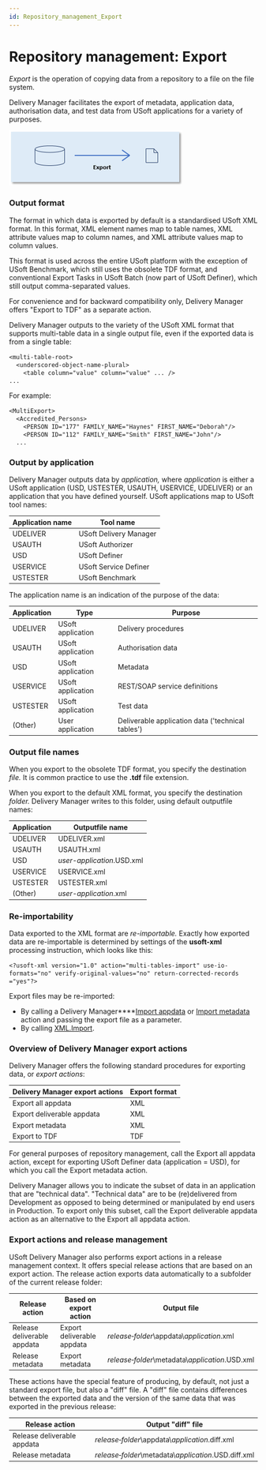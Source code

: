 ```yaml
---
id: Repository_management_Export
---
```


# Repository management: Export

*Export* is the operation of copying data from a repository to a file on the file system.

Delivery Manager facilitates the export of metadata, application data, authorisation data, and test data from USoft applications for a variety of purposes.

![](./assets/ec2001a0-96c1-4ace-bc17-bd6225ca0dfa.png)

### Output format

The format in which data is exported by default is a standardised USoft XML format. In this format, XML element names map to table names, XML attribute values map to column names, and XML attribute values map to column values.

This format is used across the entire USoft platform with the exception of USoft Benchmark, which still uses the obsolete TDF format, and conventional Export Tasks in USoft Batch (now part of USoft Definer), which still output comma-separated values.

For convenience and for backward compatibility only, Delivery Manager offers "Export to TDF" as a separate action.

Delivery Manager outputs to the variety of the USoft XML format that supports multi-table data in a single output file, even if the exported data is from a single table:

```
<multi-table-root>
  <underscored-object-name-plural>
    <table column="value" column="value" ... />
...

```

For example:

```
<MultiExport>
  <Accredited_Persons>
    <PERSON ID="177" FAMILY_NAME="Haynes" FIRST_NAME="Deborah"/>
    <PERSON ID="112" FAMILY_NAME="Smith" FIRST_NAME="John"/>
  ...

```

### Output by application

Delivery Manager outputs data by *application,* where *application* is either a USoft application (USD, USTESTER, USAUTH, USERVICE, UDELIVER) or an application that you have defined yourself. USoft applications map to USoft tool names:

|**Application name**|**Tool name**|
|--------|--------|
|UDELIVER|USoft Delivery Manager|
|USAUTH  |USoft Authorizer|
|USD     |USoft Definer|
|USERVICE|USoft Service Definer|
|USTESTER|USoft Benchmark|



The application name is an indication of the purpose of the data:

|**Application**|**Type**|**Purpose**|
|--------|--------|--------|
|UDELIVER|USoft application|Delivery procedures|
|USAUTH  |USoft application|Authorisation data|
|USD     |USoft application|Metadata|
|USERVICE|USoft application|REST/SOAP service definitions|
|USTESTER|USoft application|Test data|
|(Other) |User application|Deliverable application data ('technical tables')|



### Output file names

When you export to the obsolete TDF format, you specify the destination *file.* It is common practice to use the **.tdf** file extension.

When you export to the default XML format, you specify the destination *folder.* Delivery Manager writes to this folder, using default outputfile names:

|**Application**|**Outputfile name**|
|--------|--------|
|UDELIVER|UDELIVER.xml|
|USAUTH  |USAUTH.xml|
|USD     |*user-application*.USD.xml|
|USERVICE|USERVICE.xml|
|USTESTER|USTESTER.xml|
|(Other) |*user-application*.xml|



### Re-importability

Data exported to the XML format are *re-importable.* Exactly how exported data are re-importable is determined by settings of the **usoft-xml** processing instruction, which looks like this:

```
<?usoft-xml version="1.0" action="multi-tables-import" use-io-formats="no" verify-original-values="no" return-corrected-records ="yes"?>
```

Export files may be re-imported:

- By calling a Delivery Manager****[Import appdata](/docs/Continuous_delivery/Delivery_Manager_actions_by_name/Import_appdata.md) or [Import metadata](/docs/Continuous_delivery/Delivery_Manager_actions_by_name/Import_metadata.md) action and passing the export file as a parameter.
- By calling [XML.Import](/docs/Extensions/XML_internal_component/XMLImport.md).

### Overview of Delivery Manager export actions

Delivery Manager offers the following standard procedures for exporting data, or *export actions*:

|**Delivery Manager export actions**|**Export format**|
|--------|--------|
|Export all appdata|XML     |
|Export deliverable appdata|XML     |
|Export metadata|XML     |
|Export to TDF|TDF     |



For general purposes of repository management, call the Export all appdata action, except for exporting USoft Definer data (application = USD), for which you call the Export metadata action.

Delivery Manager allows you to indicate the subset of data in an application that are "technical data". "Technical data" are to be (re)delivered from Development as opposed to being determined or manipulated by end users in Production. To export only this subset, call the Export deliverable appdata action as an alternative to the Export all appdata action.

### Export actions and release management

USoft Delivery Manager also performs export actions in a release management context. It offers special release actions that are based on an export action. The release action exports data automatically to a subfolder of the current release folder:

|**Release action**|**Based on export action**|**Output file**|
|--------|--------|--------|
|Release deliverable appdata|Export deliverable appdata|*release‑folder*\\appdata\\*application*.xml|
|Release metadata|Export metadata|*release‑folder*\\metadata\\*application*.USD.xml|



These actions have the special feature of producing, by default, not just a standard export file, but also a "diff" file. A "diff" file contains differences between the exported data and the version of the same data that was exported in the previous release:

|**Release action**|**Output "diff" file**|
|--------|--------|
|Release deliverable appdata|*release‑folder*\\appdata\\*application*.diff.xml|
|Release metadata|*release‑folder*\\metadata\\*application*.USD.diff.xml|
